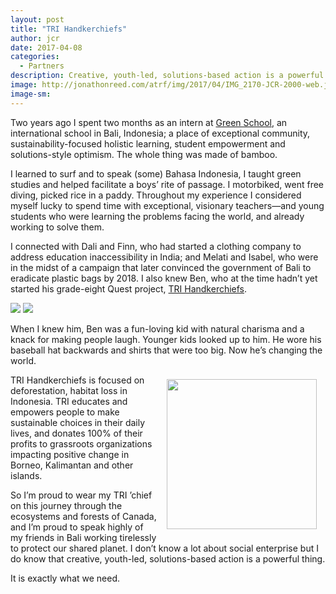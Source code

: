 ```yaml
---
layout: post
title: "TRI Handkerchiefs"
author: jcr
date: 2017-04-08
categories:
  - Partners
description: Creative, youth-led, solutions-based action is a powerful thing.
image: http://jonathonreed.com/atrf/img/2017/04/IMG_2170-JCR-2000-web.jpg
image-sm:
---
```


Two years ago I spent two months as an intern at <a href="https://www.greenschool.org" target="blank">Green School</a>, an international school in Bali, Indonesia; a place of exceptional community, sustainability-focused holistic learning, student empowerment and solutions-style optimism. The whole thing was made of bamboo.

I learned to surf and to speak (some) Bahasa Indonesia, I taught green studies and helped facilitate a boys&rsquo; rite of passage. I motorbiked, went free diving, picked rice in a paddy. Throughout my experience I considered myself lucky to spend time with exceptional, visionary teachers&mdash;and young students who were learning the problems facing the world, and already working to solve them.

I connected with Dali and Finn, who had started a clothing company to address education inaccessibility in India; and Melati and Isabel, who were in the midst of a campaign that later convinced the government of Bali to eradicate plastic bags by 2018. I also knew Ben, who at the time hadn&rsquo;t yet started his grade-eight Quest project, <a href="http://www.trihandkerchiefs.com/" target="blank">TRI Handkerchiefs</a>.

<img src="http://jonathonreed.com/atrf/img/2017/04/IMG_2163-JCR-2000-web.jpg">
<img src="http://jonathonreed.com/atrf/img/2017/04/IMG_2170-JCR-2000-web.jpg">

When I knew him, Ben was a fun-loving kid with natural charisma and a knack for making people laugh. Younger kids looked up to him. He wore his baseball hat backwards and shirts that were too big. Now he&rsquo;s changing the world.

<a href="http://www.trihandkerchiefs.com/" target="blank"><img src="http://jonathonreed.com/atrf/img/2017/04/tri-240-web.png" class="logo" width="240" style="float:right;margin:0.5em 1em;"></a>

TRI Handkerchiefs is focused on deforestation, habitat loss in Indonesia. TRI educates and empowers people to make sustainable choices in their daily lives, and donates 100% of their profits to grassroots organizations impacting positive change in Borneo, Kalimantan and other islands.

So I&rsquo;m proud to wear my TRI &rsquo;chief on this journey through the ecosystems and forests of Canada, and I&rsquo;m proud to speak highly of my friends in Bali working tirelessly to protect our shared planet. I don&rsquo;t know a lot about social enterprise but I do know that creative, youth-led, solutions-based action is a powerful thing.

It is exactly what we need.